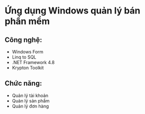 # Ứng dụng Windows quản lý bán phần mềm

## Công nghệ: 
  - Windows Form
  - Linq to SQL
  - .NET Framework 4.8
  - Krypton Toolkit

## Chức năng:
  - Quản lý tài khoản
  - Quản lý sản phẩm
  - Quản lý đơn hàng
